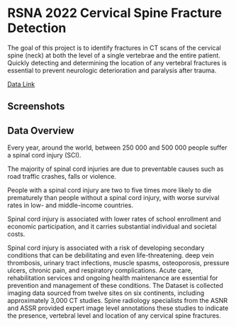 
# RSNA 2022 Cervical Spine Fracture Detection

The goal of this project is to identify fractures in CT 
scans of the cervical spine (neck) at both the level of a 
single vertebrae and the entire patient. 
Quickly detecting and determining the location of any vertebral 
fractures is essential to prevent neurologic deterioration and 
paralysis after trauma.

[Data Link](https://www.kaggle.com/competitions/rsna-2022-cervical-spine-fracture-detection/data)




## Screenshots
[](https://github.com/HabibaShera/Samsung-Innovation-Camp-Final/blob/master/Images/bone.PNG?raw=true)
[](https://github.com/HabibaShera/Samsung-Innovation-Camp-Final/blob/master/Images/inferno.PNG?raw=true)
[](https://github.com/HabibaShera/Samsung-Innovation-Camp-Final/blob/master/Images/10.jpg?raw=true)
[](https://github.com/HabibaShera/Samsung-Innovation-Camp-Final/blob/master/Images/100.jpg?raw=true)
## Data Overview

Every year, around the world, between 250 000 and 500 000 people suffer a spinal cord injury (SCI).

The majority of spinal cord injuries are due to preventable causes such as road traffic crashes, falls or violence.

People with a spinal cord injury are two to five times more likely to die prematurely than people without a spinal cord injury, with worse survival rates in low- and middle-income countries.

Spinal cord injury is associated with lower rates of school enrollment and economic participation, and it carries substantial individual and societal costs.

Spinal cord injury is associated with a risk of developing secondary conditions that can be debilitating and even life-threatening. deep vein thrombosis, urinary tract infections, muscle spasms, osteoporosis, pressure ulcers, chronic pain, and respiratory complications. Acute care, rehabilitation services and ongoing health maintenance are essential for prevention and management of these conditions.
The Dataset is collected imaging data sourced from twelve sites on six continents, including approximately 3,000 CT studies. Spine radiology specialists from the ASNR and ASSR provided expert image level annotations these studies to indicate the presence, vertebral level and location of any cervical spine fractures.
